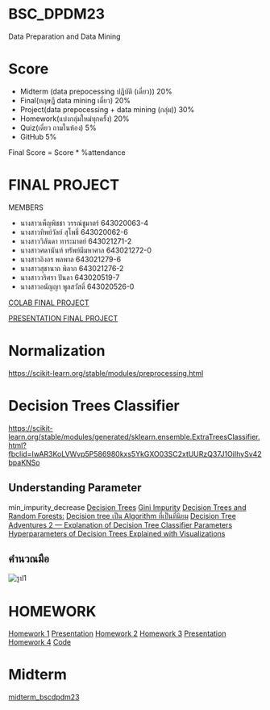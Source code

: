 
# BSC_DPDM23
Data Preparation and Data Mining

# Score
- Midterm (data prepocessing ปฏิบัติ (เดี่ยว)) 20%
- Final(ทฤษฎี data mining เดี่ยว) 20% 
- Project(data prepocessing + data mining (กลุ่ม)) 30% 
- Homework(แบ่งกลุ่มใหม่ทุกครั้ง) 20% 
- Quiz(เดี่ยว ถามในห้อง) 5%
- GitHub 5%

Final Score = Score * %attendance

# FINAL PROJECT
MEMBERS
- นางสาวเพ็ญพิชชา วรรณ์ชูมาตร์ 643020063-4
- นางสาวทิพย์วัลย์ สุโพธิ์ 643020062-6
- นางสาววิลันดา ทาระมาตย์ 643021271-2
- นางสาวศดานันท์ ทรัพย์มีมหาศาล 643021272-0
- นางสาวอิงอร พลพาล 643021279-6
- นางสาวสุชานาถ พิลาภ 643021276-2
- นางสาววริศรา ปันลา 643020519-7
- นางสาวอนัญญา พูลสวัสดิ์ 643020526-0

[COLAB FINAL PROJECT](https://colab.research.google.com/github/Thippawan72/BSC_DPDM23/blob/main/Group_project2.ipynb#scrollTo=qJo7GHxMBKHe)

[PRESENTATION FINAL PROJECT](https://www.canva.com/design/DAF9q7VmDk0/rsxbZfN8ahvtKGPRJckMVQ/edit)
# Normalization
https://scikit-learn.org/stable/modules/preprocessing.html
# Decision  Trees Classifier
https://scikit-learn.org/stable/modules/generated/sklearn.ensemble.ExtraTreesClassifier.html?fbclid=IwAR3KoLVWvp5P586980kxs5YkGXO03SC2xtUURzQ37J1OiIhySv42bpaKNSo
## Understanding Parameter
min_impurity_decrease
[Decision Trees](https://medium.com/@ompramod9921/decision-trees-91530198a5a5)
[Gini Impurity](https://www.learndatasci.com/glossary/gini-impurity/?fbclid=IwAR2D8SFiEFzByRt2h52gxospduhZ7EGXe26MDpHPWpi65OZsc1Y5KNkBKEg)
[Decision Trees and Random Forests:](https://towardsdatascience.com/decision-trees-and-random-forests-74b89a374db)
[Decision tree เป็น Algorithm ที่เป็นที่นิยม](https://guopai.github.io/ml-blog09.html?fbclid=IwAR38BkNaQCj_bUN4C4gduoZ2wObqjKpsS6rcG-OkWoMHLZ7L6o2OgLu4wkc#:~:text=gini%20%E0%B8%9A%E0%B9%88%E0%B8%87%E0%B8%8A%E0%B8%B5%E0%B9%89%E0%B8%84%E0%B8%A7%E0%B8%B2%E0%B8%A1%20%22%E0%B8%9A%E0%B8%A3%E0%B8%B4%E0%B8%AA%E0%B8%B8%E0%B8%97%E0%B8%98%E0%B8%B4%E0%B9%8C,%E0%B9%80%E0%B8%87%E0%B8%B7%E0%B9%88%E0%B8%AD%E0%B8%99%E0%B9%84%E0%B8%82%20Node%20%E0%B8%99%E0%B8%B5%E0%B9%89%20%E0%B8%A1%E0%B8%B5%2039)
[Decision Tree Adventures 2 — Explanation of Decision Tree Classifier Parameters](https://medium.datadriveninvestor.com/decision-tree-adventures-2-explanation-of-decision-tree-classifier-parameters-84776f39a28)
[Hyperparameters of Decision Trees Explained with Visualizations](https://medium.com/@rohan5076/hyperparameters-of-decision-trees-explained-with-visualizations-194544c32d4)
## คำนวณมือ
![รูป1]([https://drive.google.com/drive/u/0/folders/1GyTT2o0MtA-JButTi8DL_hXnLDGtQlmE](https://drive.google.com/drive/u/0/folders/1GyTT2o0MtA-JButTi8DL_hXnLDGtQlmE))
# HOMEWORK
[Homework 1](https://colab.research.google.com/github/Thippawan72/BSC_DPDM23/blob/main/%E0%B8%AA%E0%B8%B3%E0%B9%80%E0%B8%99%E0%B8%B2%E0%B8%82%E0%B8%AD%E0%B8%87_Frequent_Patterns_HW1.ipynb)
[Presentation](https://drive.google.com/file/d/1DRoCRGPNx_HteuV6oekoBAz36JpcOqEZ/view?fbclid=IwAR13pYHMsqH1ATlOtOItimKVpmEvLP4z1PEpxgPbEIKK4Pu76m7R9Jhdsdg)
[Homework 2](https://drive.google.com/file/d/1M4IIztHVlRdbMp85-QZTwu2dgFZgryve/view)
[Homework 3](https://colab.research.google.com/github/Thippawan72/BSC_DPDM23/blob/main/HW3.ipynb)
[Presentation](https://www.canva.com/design/DAF6ZMysqvk/xlPnEaKOWL5sxurDboTyAw/edit)
[Homework 4](https://github.com/Thippawan72/BSC_DPDM23/blob/main/HW4_643020062-6_%E0%B8%97%E0%B8%B4%E0%B8%9E%E0%B8%A2%E0%B9%8C%E0%B8%A7%E0%B8%B1%E0%B8%A5%E0%B8%A2%E0%B9%8C%20%E0%B8%AA%E0%B8%B8%E0%B9%82%E0%B8%9E%E0%B8%98%E0%B8%B4%E0%B9%8C.pdf)
[Code](https://colab.research.google.com/github/Thippawan72/BSC_DPDM23/blob/main/Classificationmin__Code_Homework4.ipynb)
# Midterm
[midterm_bscdpdm23](https://colab.research.google.com/github/Thippawan72/BSC_DPDM23/blob/main/midterm_bscdpdm23.ipynb)
